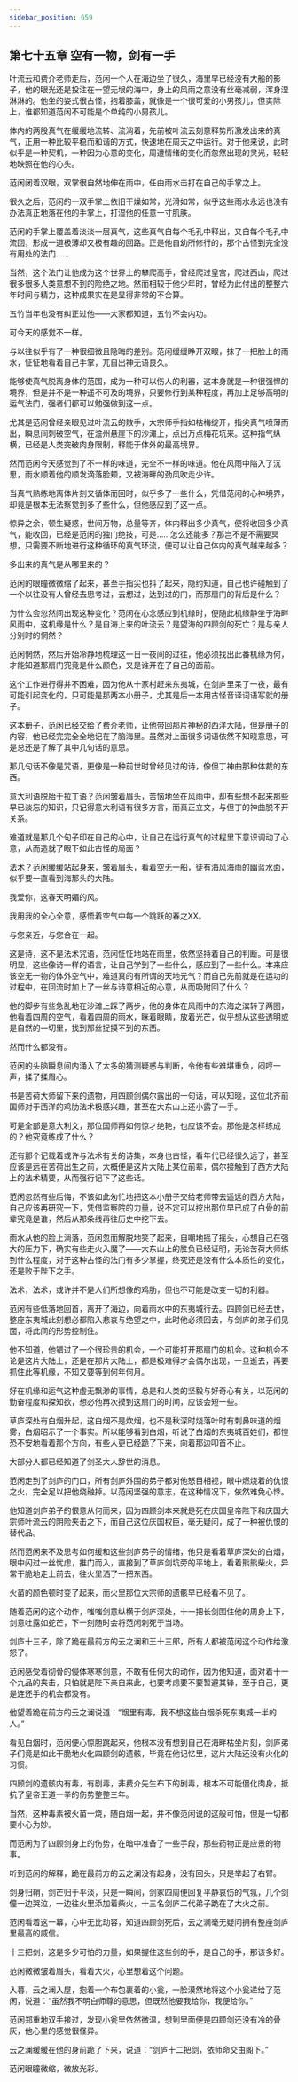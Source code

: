 ```yaml
---
sidebar_position: 659
---
```


## 第七十五章 **空有一物，剑有一手**

叶流云和费介老师走后，范闲一个人在海边坐了很久，海里早已经没有大船的影子，他的眼光还是投注在一望无垠的海中，身上的风雨之意没有丝毫减弱，浑身湿淋淋的。他坐的姿式很古怪，抱着膝盖，就像是一个很可爱的小男孩儿，但实际上，谁都知道范闲不可能是个单纯的小男孩儿。

体内的两股真气在缓缓地流转、流淌着，先前被叶流云刻意释势所激发出来的真气，正用一种比较平稳而和谐的方式，快速地在周天之中运行。对于他来说，此时似乎是一种契机，一种因为心意的变化，周遭情绪的变化而忽然出现的灵光，轻轻地映照在他的心头。

范闲闭着双眼，双掌很自然地伸在雨中，任由雨水击打在自己的手掌之上。

很久之后，范闲的一双手掌上依旧干燥如常，光滑如常，似乎这些雨水永远也没有办法真正地落在他的手掌上，打湿他的任意一寸肌肤。

范闲的手掌上覆盖着淡淡一层真气，这些真气自每个毛孔中释出，又自每个毛孔中流回，形成一道极薄却又极有趣的回路。正是他自幼所修行的，那个古怪到完全没有用处的法门……

当然，这个法门让他成为这个世界上的攀爬高手，曾经爬过皇宫，爬过西山，爬过很多很多人类意想不到的险绝之地。然而相较于他少年时，曾经为此付出的整整六年时间与精力，这种成果实在是显得非常的不合算。

五竹当年也没有纠正过他——大家都知道，五竹不会内功。

可今天的感觉不一样。

与以往似乎有了一种很细微且隐晦的差别。范闲缓缓睁开双眼，抹了一把脸上的雨水，怔怔地看着自己手掌，兀自出神无语良久。

能够使真气脱离身体的范围，成为一种可以伤人的利器，这本身就是一种很强悍的境界，但是并不是一种遥不可及的境界，只要修行到某种程度，再加上足够高明的运气法门，强者们都可以勉强做到这一点。

尤其是范闲曾经亲眼见过叶流云的散手，大宗师手指如枯梅绽开，指尖真气喷薄而出，瞬息间刺破空气，在澹州悬崖下的沙滩上，点出万点梅花坑来。这种指气纵横，已经是人类突破肉身限制，释能于体外的最高境界。

然而范闲今天感觉到了不一样的味道，完全不一样的味道。他在风雨中陷入了沉思，雨水顺着他的顺发滴落脸颊，又被海畔的劲风吹走少许。

当真气熟练地离体片刻又循体而回时，似乎多了一些什么，凭借范闲的心神境界，却竟是根本无法察觉到多了些什么，但他感应到了这一点。

惊异之余，顿生疑惑，世间万物，总量等齐，体内释出多少真气，便将收回多少真气，能收回，已经是范闲的独门绝技，可是……怎么还能多？那岂不是不需要冥想，只需要不断地进行这种循环的真气环流，便可以让自己体内的真气越来越多？

多出来的真气是从哪里来的？

范闲的眼瞳微微缩了起来，甚至手指尖也抖了起来，隐约知道，自己也许碰触到了一个以往没有人曾经去思考过，去想过，达到过的门，而那扇门的背后是什么？

为什么会忽然间出现这种变化？范闲在心念感应到机缘时，便随此机缘静坐于海畔风雨中，这机缘是什么？是自海上来的叶流云？是望海的四顾剑的死亡？是与亲人分别时的惘然？

范闲惘然，然后开始冷静地梳理这一日一夜间的过往，他必须找出此番机缘为何，才能知道那扇门究竟是什么颜色，又是谁开在了自己的面前。

这个工作进行得并不困难，因为他从十家村赶来东夷城，在剑庐里呆了一夜，最有可能引起变化的，只可能是那两本小册子，尤其是后一本用古怪音译词语写就的册子。

这本册子，范闲已经交给了费介老师，让他带回那片神秘的西洋大陆，但是册子的内容，他已经完完全全地记在了脑海里。虽然对上面很多词语依然不知晓意思，可是总还是了解了其中几句话的意思。

那几句话不像是咒语，更像是一种前世时曾经见过的诗，像但丁神曲那种体裁的东西。

意大利语脱胎于拉丁语？范闲皱着眉头，苦恼地坐在风雨中，却有些想不起来那些早已淡忘的知识，只记得意大利语有很多方言，而真正立文，与但丁的神曲脱不开关系。

难道就是那几个句子印在自己的心中，让自己在运行真气的过程里下意识调动了心意，从而造就了眼下如此古怪的局面？

法术？范闲缓缓站起身来，皱着眉头，看着空无一船，徒有海风海雨的幽蓝水面，似乎要一直看到海那头的大陆。

我爱你，这春天明媚的风。

我用我的全心全意，感悟着空气中每一个跳跃的春之XX。

与您亲近，与您合在一起。

这是诗，这不是法术咒语，范闲怔怔地站在雨里，依然坚持着自己的判断。可是很明显，这些像诗一样的语言，让自己学到了一些什么，感应到了一些什么。本来应该空无一物的体外空气中，难道真的有所谓的天地元气？而自己先前就是在运功的过程中，在回流时加上了一丝与诗意相近的心意，从而吸附回了什么？

他的脚步有些急乱地在沙滩上踩了两步，他的身体在风雨中的东海之滨转了两圈，他看着四周的空气，看着四周的雨水，眯着眼睛，放着光芒，似乎想从这些透明或是自然的一切里，找到那丝捉摸不到的东西。

然而什么都没有。

范闲的头脑瞬息间内涌入了太多的猜测疑惑与判断，令他有些难堪重负，闷哼一声，揉了揉眉心。

书是苦荷大师留下来的遗物，用四顾剑偶尔露出的一句话，可以知晓，这位北齐前国师对于西洋的鸡肋法术极感兴趣，甚至在大东山上还小露了一手。

可是全部是意大利文，那位国师再如何惊才绝艳，也应该不会。那他是怎样练成的？他究竟练成了什么？

还有那个记载着或许与法术有关的诗集，本身也古怪，看年代已经很久远了，甚至应该是远在苦荷出生之前，大概便是这片大陆上某位前辈，偶尔接触到了西方大陆上的法术精要，从而强行记下了这些话。

范闲忽然有些后悔，不该如此匆忙地把这本小册子交给老师带去遥远的西方大陆，自己应该再研究一下，凭借监察院的力量，说不定可以挖出那位早已成了白骨的前辈究竟是谁，然后从那条线再往历史中挖下去。

雨水从他的脸上淌落，范闲忽而解脱地笑了起来，自嘲地摇了摇头，心想自己在强大的压力下，确实有些走火入魔了——大东山上的胜负已经证明，无论苦荷大师练到什么程度，对于这种古怪的法门有多少掌握，终究还是没有什么本质性的变化，还是败于陛下之手。

法术，法术，或许并不是人们所想像的鸡肋，但也不可能是改变一切的利器。

范闲有些低落地回首，离开了海边，向着雨水中的东夷城行去。四顾剑已经去世，整座东夷城此刻想必都陷入悲哀与绝望之中，此时他必须回去，与剑庐的弟子们见面，将此间的形势控制住。

他不知道，他错过了一个很珍贵的机会，一个可能打开那扇门的机会。这种机会不论是这片大陆上，还是在那片大陆上，都是极难得才会偶尔出现，一旦逝去，再要抓住此等机缘，不知又要等到何年何月。

好在机缘和运气这种虚无飘渺的事情，总是和人类的坚毅与好奇心有关，以范闲的勤奋程度和探知欲，想必他再次摸到这扇门的时间，应该会短一些。

草庐深处有白烟升起，这白烟不是炊烟，也不是秋深时烧落叶时有刺鼻味道的烟雾，白烟昭示了一个事实。所以能够看到白烟，听说了白烟的东夷城百姓们，都惶恐不安地看着那个方向，有些人更已经跪了下来，向着那边叩首不止。

大部分人都已经知道了剑圣大人辞世的消息。

范闲走到了剑庐的门口，所有剑庐外围的弟子都对他怒目相视，眼中燃烧着的仇恨之火，完全足以把他烧融掉。以范闲坚强的意志，在这种情况下，依然难免心悸。

他知道剑庐弟子的恨意从何而来，因为四顾剑本来就是死在庆国皇帝陛下和庆国大宗师叶流云的阴险夹击之下，而自己这位庆国权臣，毫无疑问，成了一种被仇恨的替代品。

然而范闲来不及思考如何缓和这些剑庐弟子的情绪，他只是看着草庐深处的白烟，眼中闪过一丝忧虑，推门而入，直接到了草庐剑坑旁的平地上，看着熊熊柴火，异常干脆地走上前去，往火里洒了一把东西。

火苗的颜色顿时变了起来，而火里那位大宗师的遗骸早已经看不见了。

随着范闲的这个动作，嗤嗤剑意纵横于剑庐深处，十一把长剑围住他的周身上下，剑意吐露如蛇芒，下一刻随时会将范闲刺死于当场。

剑庐十三子，除了跪在最前方的云之澜和王十三郎，所有人都被范闲这个动作给激怒了。

范闲感受着彻骨的侵体寒寒剑意，不敢有任何大的动作，因为他知道，面对着十一个九品的夹击，只怕就是陛下亲自来此，也要考虑要不要暂避其锋，至于自己，更是连还手的机会都没有。

他望着跪在前方的云之澜说道：“烟里有毒，我不想这些白烟杀死东夷城一半的人。”

看见白烟时，范闲便心惊胆跳起来，他根本没有想到自己在海畔枯坐片刻，剑庐弟子们竟是如此干脆地火化四顾剑的遗骸，毕竟在他记忆里，这片大陆还没有火化的习惯。

四顾剑的遗骸内有毒，有剧毒，非费介先生布下的剧毒，根本不可能僵化肉身，抵抗了皇帝王道一拳的伤势整整三年。

当然，这种毒素被火苗一烧，随白烟一起，并不像范闲说的这般可怕，但是一切都要小心为妙。

而范闲为了四顾剑身上的伤势，在暗中准备了一些手段，那些药物正是应景的物事。

听到范闲的解释，跪在最前方的云之澜没有起身，没有回头，只是举起了右臂。

剑身归鞘，剑芒归于平淡，只是一瞬间，剑冢四周便回复平静哀伤的气氛，几个剑僮一边哭泣，一边往火里添加着柴火，十三名剑庐二代弟子跪在了大火之前。

范闲看着这一幕，心中无比动容，知道四顾剑死后，云之澜毫无疑问拥有整座剑庐里最高的威信。

十三把剑，这是多少可怕的力量，如果握住这些剑的手，是自己的手，那该多好。

范闲微微皱着眉头，看着大火，心里想着这个问题。

入暮，云之澜入屋，抱着一个布包裹着的小瓮，一脸漠然地将这个小瓮递给了范闲，说道：“虽然我不明白师尊的意思，但既然他要我给你，我便给你。”

范闲郑重地双手接过，发现小瓮里依然微温，想到里面便是四顾剑还没有冷的骨灰，他心里的感觉很怪异。

云之澜缓缓在他的身前跪了下来，说道：“剑庐十二把剑，依师命交由阁下。”

范闲眼瞳微缩，微放光彩。

